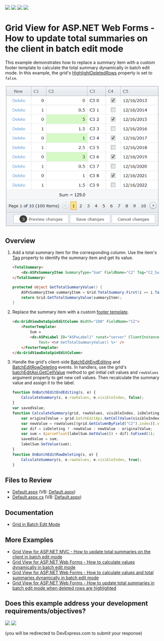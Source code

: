 <!-- default badges list -->
![](https://img.shields.io/endpoint?url=https://codecentral.devexpress.com/api/v1/VersionRange/128536038/18.2.3%2B)
[![](https://img.shields.io/badge/Open_in_DevExpress_Support_Center-FF7200?style=flat-square&logo=DevExpress&logoColor=white)](https://supportcenter.devexpress.com/ticket/details/T114923)
[![](https://img.shields.io/badge/📖_How_to_use_DevExpress_Examples-e9f6fc?style=flat-square)](https://docs.devexpress.com/GeneralInformation/403183)
[![](https://img.shields.io/badge/💬_Leave_Feedback-feecdd?style=flat-square)](#does-this-example-address-your-development-requirementsobjectives)
<!-- default badges end -->
# Grid View for ASP.NET Web Forms - How to update total summaries on the client in batch edit mode

This example demonstrates how to replace a summary item with a custom footer template to calculate the total summary dynamically in batch edit mode. In this example, the grid's [HighlightDeletedRows](https://docs.devexpress.com/AspNet/DevExpress.Web.GridViewBatchEditSettings.HighlightDeletedRows) property is set to `false`.

![Update total summaries](totalSummary.png)

## Overview

1. Add a total summary item for the corresponding column. Use the item's [Tag](https://docs.devexpress.com/AspNet/DevExpress.Web.ASPxSummaryItemBase.Tag) property to identify the summary item and get its value.

    ```aspx
    <TotalSummary>
        <dx:ASPxSummaryItem SummaryType="Sum" FieldName="C2" Tag="C2_Sum" />
    </TotalSummary>
    ```

    ```cs
    protected object GetTotalSummaryValue() {
        ASPxSummaryItem summaryItem = Grid.TotalSummary.First(i => i.Tag == "C2_Sum");
        return Grid.GetTotalSummaryValue(summaryItem);
    }
    ```

2. Replace the summary item with a custom [footer template](https://docs.devexpress.com/AspNet/DevExpress.Web.GridViewColumn.FooterTemplate).

    ```aspx
    <dx:GridViewDataSpinEditColumn Width="100" FieldName="C2">
        <FooterTemplate>
            Sum =
            <dx:ASPxLabel ID="ASPxLabel1" runat="server" ClientInstanceName="labelSum"
                Text='<%# GetTotalSummaryValue() %>' />
        </FooterTemplate>
    </dx:GridViewDataSpinEditColumn>
    ```

3. Handle the grid's client-side [BatchEditEndEditing](https://docs.devexpress.com/AspNet/js-ASPxClientGridView.BatchEditEndEditing) and [BatchEditRowDeleting](https://docs.devexpress.com/AspNet/js-ASPxClientGridView.BatchEditRowDeleting) events. In handlers, use the grid's [batchEditApi.GetCellValue](https://docs.devexpress.com/AspNet/js-ASPxClientGridViewBatchEditApi.GetCellValue(visibleIndex-columnFieldNameOrId)) method to get initial cell values and `rowValues` argument property to get new cell values. Then recalculate the summary value and assign it to the label.

    ```js
    function OnBatchEditEndEditing(s, e) {
        CalculateSummary(s, e.rowValues, e.visibleIndex, false);
    }
    var savedValue;
    function CalculateSummary(grid, rowValues, visibleIndex, isDeleting) {
        var originalValue = grid.batchEditApi.GetCellValue(visibleIndex, "C2");
        var newValue = rowValues[(grid.GetColumnByField("C2").index)].value;
        var dif = isDeleting ? -newValue : newValue - originalValue;
        var sum = (parseFloat(labelSum.GetValue()) + dif).toFixed(1);
        savedValue = sum;
        labelSum.SetValue(sum);
    }
    function OnBatchEditRowDeleting(s, e) {
        CalculateSummary(s, e.rowValues, e.visibleIndex, true);
    }
    ```

## Files to Review

* [Default.aspx](./CS/Default.aspx) (VB: [Default.aspx](./VB/Default.aspx))
* [Default.aspx.cs](./CS/Default.aspx.cs) (VB: [Default.aspx](./VB/Default.aspx))

## Documentation

* [Grid in Batch Edit Mode](https://docs.devexpress.com/AspNet/16443/components/grid-view/concepts/edit-data/batch-edit-mode)

## More Examples

* [Grid View for ASP.NET MVC - How to update total summaries on the client in batch edit mode](https://github.com/DevExpress-Examples/gridview-how-to-update-total-summaries-on-the-client-side-in-batch-edit-mode-t137186)
* [Grid View for ASP.NET Web Forms - How to calculate values dynamically in batch edit mode](https://github.com/DevExpress-Examples/asp-net-web-forms-gridview-calculate-values-dynamically-batch-mode)
* [Grid View for ASP.NET Web Forms - How to calculate values and total summaries dynamically in batch edit mode](https://github.com/DevExpress-Examples/aspxgridview-batch-edit-how-to-calculate-unbound-column-and-total-summary-values-on-the-fly-t116925)
* [Grid View for ASP.NET Web Forms - How to update total summaries in batch edit mode when deleted rows are highlighted](https://github.com/DevExpress-Examples/aspxgridview-batch-editing-how-to-update-summaries-when-highlightdeletedrowstrue-t517531)
<!-- feedback -->
## Does this example address your development requirements/objectives?

[<img src="https://www.devexpress.com/support/examples/i/yes-button.svg"/>](https://www.devexpress.com/support/examples/survey.xml?utm_source=github&utm_campaign=asp-net-web-forms-grid-update-total-summaries-on-client-in-batch-mode&~~~was_helpful=yes) [<img src="https://www.devexpress.com/support/examples/i/no-button.svg"/>](https://www.devexpress.com/support/examples/survey.xml?utm_source=github&utm_campaign=asp-net-web-forms-grid-update-total-summaries-on-client-in-batch-mode&~~~was_helpful=no)

(you will be redirected to DevExpress.com to submit your response)
<!-- feedback end -->
